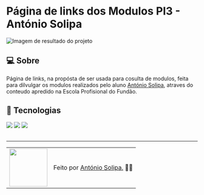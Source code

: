 # Página de links dos Modulos PI3 - António Solipa

![Imagem de resultado do projeto](./Links-M%C3%B3dulos-PI3/assets/Links.png)
<br>

## 💻 Sobre

Página de links, na propósta de ser usada para cosulta de modulos, feita para dilvulgar os modulos realizados pelo aluno <a href="https://github.com/asolipa0">António Solipa</a>, atraves do conteudo apredido na Escola Profisional do Fundão.


## 🧠 Tecnologias

<div>
    <img src="https://img.shields.io/badge/HTML5-E34F26?style=for-the-badge&logo=html5&logoColor=white" />
    <img src="https://img.shields.io/badge/CSS3-1572B6?style=for-the-badge&logo=css3&logoColor=white" />
    <img src="https://img.shields.io/badge/JavaScript-F7DF1E?style=for-the-badge&logo=javascript&logoColor=black" />
</div>
<br>

---

<table>
  <tr>
    <td>
      <img src="https://github.com/asolipa0.png" width="100px" />
    </td>
    <td>
      Feito por <a href="https://github.com/asolipa0">António Solipa.</a> 🙋‍♂️
    </td>
  </tr>
</table>